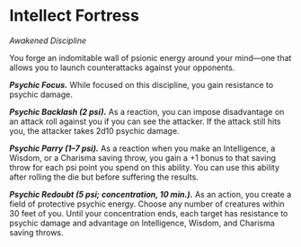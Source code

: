 # Intellect Fortress
*Awakened Discipline*

You forge an indomitable wall of psionic energy around your mind—one that allows you to launch counterattacks against your opponents.

***Psychic Focus.*** While focused on this discipline, you gain resistance to psychic damage.

***Psychic Backlash (2 psi).*** As a reaction, you can impose disadvantage on an attack roll against you if you can see the attacker. If the attack still hits you, the attacker takes 2d10 psychic damage.

***Psychic Parry (1–7 psi).*** As a reaction when you make an Intelligence, a Wisdom, or a Charisma saving throw, you gain a +1 bonus to that saving throw for each psi point you spend on this ability. You can use this ability after rolling the die but before suffering the results.

***Psychic Redoubt (5 psi; concentration, 10 min.).*** As an action, you create a field of protective psychic energy. Choose any number of creatures within 30 feet of you. Until your concentration ends, each target has resistance to psychic damage and advantage on Intelligence, Wisdom, and Charisma saving throws.
